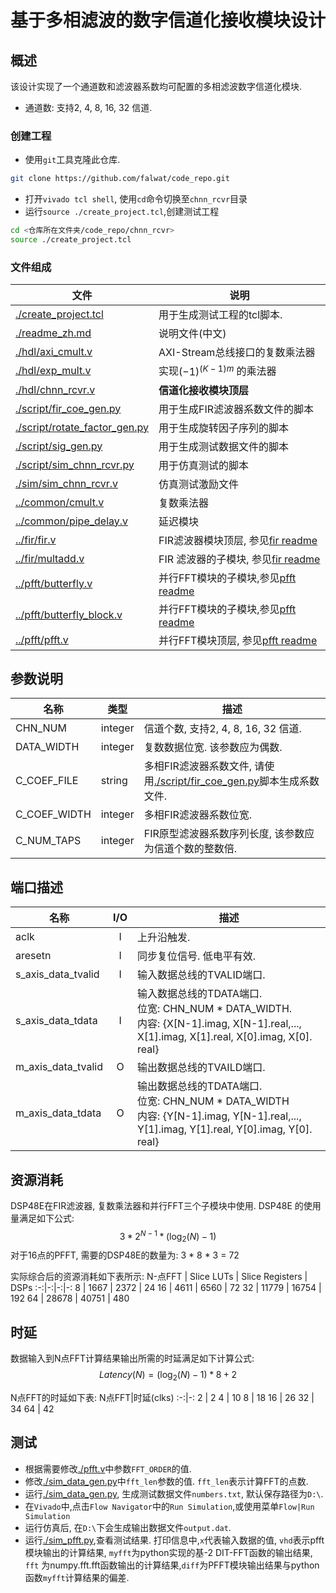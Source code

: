 # 基于多相滤波的数字信道化接收模块设计

## 概述

该设计实现了一个通道数和滤波器系数均可配置的多相滤波数字信道化模块.

- 通道数: 支持2, 4, 8, 16, 32 信道.

### 创建工程

- 使用`git`工具克隆此仓库.

```sh
git clone https://github.com/falwat/code_repo.git
```

- 打开`vivado tcl shell`, 使用`cd`命令切换至`chnn_rcvr`目录
- 运行`source ./create_project.tcl`,创建测试工程
```sh
cd <仓库所在文件夹/code_repo/chnn_rcvr>
source ./create_project.tcl
```

### 文件组成

文件|说明
-|-
[./create_project.tcl](./create_project.tcl) | 用于生成测试工程的tcl脚本.
[./readme_zh.md](./readme_zh.md) | 说明文件(中文)
[./hdl/axi_cmult.v](./hdl/axi_cmult.v) | AXI-Stream总线接口的复数乘法器
[./hdl/exp_mult.v](./hdl/exp_mult.v) | 实现$(-1)^{(K-1)m}$ 的乘法器
[./hdl/chnn_rcvr.v](./hdl/chnn_rcvr.v) | **信道化接收模块顶层**
[./script/fir_coe_gen.py](./script/fir_coe_gen.py) | 用于生成FIR滤波器系数文件的脚本
[./script/rotate_factor_gen.py](./script/rotate_factor_gen.py) | 用于生成旋转因子序列的脚本
[./script/sig_gen.py](./script/sig_gen.py) | 用于生成测试数据文件的脚本
[./script/sim_chnn_rcvr.py](./script/sim_chnn_rcvr.py) | 用于仿真测试的脚本
[./sim/sim_chnn_rcvr.v](./sim/sim_chnn_rcvr.v) | 仿真测试激励文件
[../common/cmult.v](../common/cmult.v) | 复数乘法器
[../common/pipe_delay.v](../common/pipe_delay.v) | 延迟模块
[../fir/fir.v](../fir/fir.v) |  FIR滤波器模块顶层, 参见[fir readme](../fir/readme_zh.md)
[../fir/multadd.v](../fir/multadd.v) |  FIR 滤波器的子模块, 参见[fir readme](../fir/readme_zh.md)
[../pfft/butterfly.v](../pfft/butterfly.v) | 并行FFT模块的子模块,参见[pfft readme](../pfft/readme_zh.md)
[../pfft/butterfly_block.v](../pfft/butterfly_block.v) | 并行FFT模块的子模块,参见[pfft readme](../pfft/readme_zh.md)
[../pfft/pfft.v](../pfft/pfft.v) | 并行FFT模块顶层, 参见[pfft readme](../pfft/readme_zh.md)

## 参数说明

名称|类型|描述
-|-|-
CHN_NUM | integer | 信道个数, 支持2, 4, 8, 16, 32 信道.
DATA_WIDTH | integer | 复数数据位宽. 该参数应为偶数.
C_COEF_FILE | string | 多相FIR滤波器系数文件, 请使用[./script/fir_coe_gen.py](./script/fir_coe_gen.py)脚本生成系数文件.
C_COEF_WIDTH | integer | 多相FIR滤波器系数位宽.
C_NUM_TAPS | integer | FIR原型滤波器系数序列长度, 该参数应为信道个数的整数倍.

## 端口描述

名称|I/O|描述
-|:-:|-
aclk | I | 上升沿触发.
aresetn | I | 同步复位信号. 低电平有效.
s_axis_data_tvalid | I | 输入数据总线的TVALID端口.
s_axis_data_tdata | I | 输入数据总线的TDATA端口. <br>位宽: CHN_NUM * DATA_WIDTH. <br>内容: {X[N-1].imag, X[N-1].real,..., X[1].imag, X[1].real, X[0].imag, X[0]. real}
m_axis_data_tvalid | O | 输出数据总线的TVAILD端口.
m_axis_data_tdata  | O | 输出数据总线的TDATA端口. <br>位宽: CHN_NUM * DATA_WIDTH <br>内容: {Y[N-1].imag, Y[N-1].real,..., Y[1].imag, Y[1].real, Y[0].imag, Y[0]. real}

## 资源消耗

DSP48E在FIR滤波器, 复数乘法器和并行FFT三个子模块中使用. DSP48E 的使用量满足如下公式:
$$
    3 * 2^{N-1}  * (\log_2(N) - 1)
$$
对于16点的PFFT, 需要的DSP48E的数量为: 3 * 8 * 3 = 72

实际综合后的资源消耗如下表所示:
N-点FFT | Slice LUTs | Slice Registers | DSPs
:-:|-:|-:|-:
8 | 1667 | 2372 | 24
16 | 4611 | 6560 | 72
32 | 11779 | 16754 | 192
64 | 28678 | 40751 | 480 

## 时延

数据输入到N点FFT计算结果输出所需的时延满足如下计算公式:
$$
    Latency(N) = (\log_2(N)-1) * 8 + 2
$$

N点FFT的时延如下表:
N点FFT|时延(clks)
:-:|-:
2 | 2
4 | 10
8 | 18
16 | 26
32 | 34
64 | 42


## 测试

- 根据需要修改[./pfft.v](./pfft.v)中参数`FFT_ORDER`的值.
- 修改[./sim_data_gen.py](./sim_data_gen.py)中`fft_len`参数的值. `fft_len`表示计算FFT的点数.
- 运行[./sim_data_gen.py](./sim_data_gen.py), 生成测试数据文件`numbers.txt`, 默认保存路径为`D:\`.
- 在`Vivado`中,点击`Flow Navigator`中的`Run Simulation`,或使用菜单`Flow|Run Simulation`
- 运行仿真后, 在`D:\`下会生成输出数据文件`output.dat`.
- 运行[./sim_pfft.py](./sim_pfft.py),查看测试结果. 打印信息中,`x`代表输入数据的值, `vhd`表示pfft模块输出的计算结果, `myfft`为python实现的基-2 DIT-FFT函数的输出结果, `fft` 为numpy.fft.fft函数输出的计算结果,`diff`为PFFT模块输出结果与python函数`myfft`计算结果的偏差.